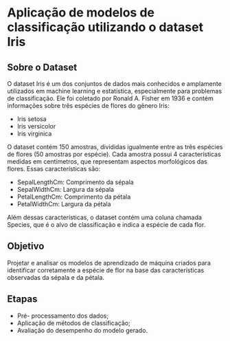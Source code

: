 # Aplicação de modelos de classificação utilizando o dataset Iris
 ## Sobre o Dataset
 O dataset Iris é um dos conjuntos de dados mais conhecidos e amplamente utilizados em
 machine learning e estatística, especialmente para problemas de classificação. Ele foi
 coletado por Ronald A. Fisher em 1936 e contém informações sobre três espécies de flores
 do gênero Iris:
 * Iris setosa
 * Iris versicolor
 * Iris virginica
 
 O dataset contém 150 amostras, divididas igualmente entre as três espécies de flores (50
 amostras por espécie). Cada amostra possui 4 características medidas em centímetros, que
 representam aspectos morfológicos das flores. Essas características são:
 
 * SepalLengthCm: Comprimento da sépala
 * SepalWidthCm: Largura da sépala
 * PetalLengthCm: Comprimento da pétala
 * PetalWidthCm: Largura da pétala
   
 Além dessas características, o dataset contém uma coluna chamada Species, que é o alvo
 de classificação e indica a espécie de cada flor.

## Objetivo 
Projetar e analisar os modelos de aprendizado de máquina criados para identificar corretamente a espécie de flor na base das características observadas da sépala e da pétala.

## Etapas
* Pré- processamento dos dados;
* Aplicação de métodos de classificação;
* Avaliação do desempenho do modelo gerado.
